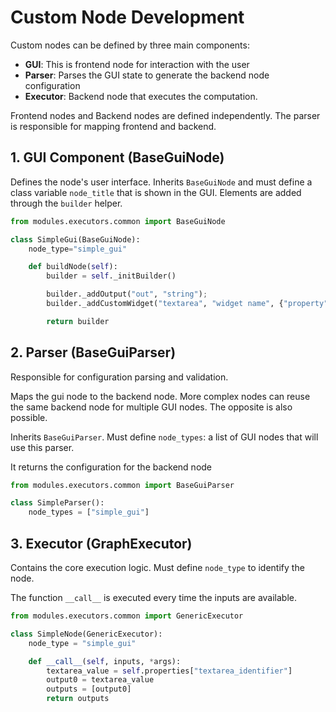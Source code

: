 # Custom Node Development

Custom nodes can be defined by three main components:
- **GUI**: This is frontend node for interaction with the user
- **Parser**: Parses the GUI state to generate the backend node configuration
- **Executor**: Backend node that executes the computation.

Frontend nodes and Backend nodes are defined independently. The parser is responsible for mapping frontend and backend.

## 1. GUI Component (BaseGuiNode)
Defines the node's user interface.
Inherits `BaseGuiNode` and must define a class variable `node_title` that is shown in the GUI.
Elements are added through the `builder` helper.

```python
from modules.executors.common import BaseGuiNode

class SimpleGui(BaseGuiNode):
    node_type="simple_gui"

    def buildNode(self):
        builder = self._initBuilder()

        builder._addOutput("out", "string");
        builder._addCustomWidget("textarea", "widget name", {"property": "textarea_identifier"})

        return builder
```

## 2. Parser (BaseGuiParser)
Responsible for configuration parsing and validation.

Maps the gui node to the backend node.
More complex nodes can reuse the same backend node for multiple GUI nodes.
The opposite is also possible.

Inherits `BaseGuiParser`.
Must define `node_types`: a list of GUI nodes that will use this parser.

It returns the configuration for the backend node
```python
from modules.executors.common import BaseGuiParser

class SimpleParser():
    node_types = ["simple_gui"]
```

## 3. Executor (GraphExecutor)
Contains the core execution logic.
Must define `node_type` to identify the node.

The function `__call__` is executed every time the inputs are available.

```python
from modules.executors.common import GenericExecutor

class SimpleNode(GenericExecutor):
    node_type = "simple_gui"

    def __call__(self, inputs, *args):
        textarea_value = self.properties["textarea_identifier"]
        output0 = textarea_value
        outputs = [output0]
        return outputs
```

